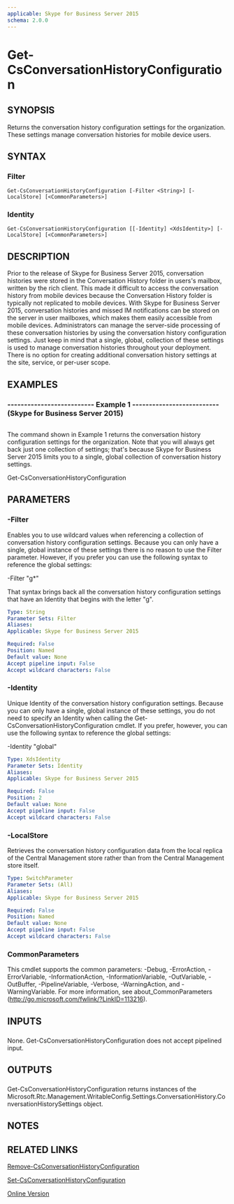 ```yaml
---
applicable: Skype for Business Server 2015
schema: 2.0.0
---
```


# Get-CsConversationHistoryConfiguration

## SYNOPSIS
Returns the conversation history configuration settings for the organization.
These settings manage conversation histories for mobile device users.

## SYNTAX

### Filter
```
Get-CsConversationHistoryConfiguration [-Filter <String>] [-LocalStore] [<CommonParameters>]
```

### Identity
```
Get-CsConversationHistoryConfiguration [[-Identity] <XdsIdentity>] [-LocalStore] [<CommonParameters>]
```

## DESCRIPTION
Prior to the release of Skype for Business Server 2015, conversation histories were stored in the Conversation History folder in users's mailbox, written by the rich client.
This made it difficult to access the conversation history from mobile devices because the Conversation History folder is typically not replicated to mobile devices.
With Skype for Business Server 2015, conversation histories and missed IM notifications can be stored on the server in user mailboxes, which makes them easily accessible from mobile devices.
Administrators can manage the server-side processing of these conversation histories by using the conversation history configuration settings.
Just keep in mind that a single, global, collection of these settings is used to manage conversation histories throughout your deployment.
There is no option for creating additional conversation history settings at the site, service, or per-user scope.

## EXAMPLES

### -------------------------- Example 1 -------------------------- (Skype for Business Server 2015)
```

```

The command shown in Example 1 returns the conversation history configuration settings for the organization.
Note that you will always get back just one collection of settings; that's because Skype for Business Server 2015 limits you to a single, global collection of conversation history settings.

Get-CsConversationHistoryConfiguration

## PARAMETERS

### -Filter
Enables you to use wildcard values when referencing a collection of conversation history configuration settings.
Because you can only have a single, global instance of these settings there is no reason to use the Filter parameter.
However, if you prefer you can use the following syntax to reference the global settings:

-Filter "g*"

That syntax brings back all the conversation history configuration settings that have an Identity that begins with the letter "g".

```yaml
Type: String
Parameter Sets: Filter
Aliases: 
Applicable: Skype for Business Server 2015

Required: False
Position: Named
Default value: None
Accept pipeline input: False
Accept wildcard characters: False
```

### -Identity
Unique Identity of the conversation history configuration settings.
Because you can only have a single, global instance of these settings, you do not need to specify an Identity when calling the Get-CsConversationHistoryConfiguration cmdlet.
If you prefer, however, you can use the following syntax to reference the global settings:

-Identity "global"

```yaml
Type: XdsIdentity
Parameter Sets: Identity
Aliases: 
Applicable: Skype for Business Server 2015

Required: False
Position: 2
Default value: None
Accept pipeline input: False
Accept wildcard characters: False
```

### -LocalStore
Retrieves the conversation history configuration data from the local replica of the Central Management store rather than from the Central Management store itself.

```yaml
Type: SwitchParameter
Parameter Sets: (All)
Aliases: 
Applicable: Skype for Business Server 2015

Required: False
Position: Named
Default value: None
Accept pipeline input: False
Accept wildcard characters: False
```

### CommonParameters
This cmdlet supports the common parameters: -Debug, -ErrorAction, -ErrorVariable, -InformationAction, -InformationVariable, -OutVariable, -OutBuffer, -PipelineVariable, -Verbose, -WarningAction, and -WarningVariable. For more information, see about_CommonParameters (http://go.microsoft.com/fwlink/?LinkID=113216).

## INPUTS

###  
None.
Get-CsConversationHistoryConfiguration does not accept pipelined input.

## OUTPUTS

###  
Get-CsConversationHistoryConfiguration returns instances of the Microsoft.Rtc.Management.WritableConfig.Settings.ConversationHistory.ConversationHistorySettings object.

## NOTES

## RELATED LINKS

[Remove-CsConversationHistoryConfiguration]()

[Set-CsConversationHistoryConfiguration]()

[Online Version](http://technet.microsoft.com/EN-US/library/e724a882-f178-49ce-bf37-95c0d2e0bb0c(OCS.16).aspx)

